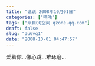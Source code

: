 ```yaml
---
title: "说说 2008年10月01日"
categories: ["嘀咕"]
tags: ["来自QQ空间 qzone.qq.com"]
draft: false
slug: "3u6vg1"
date: "2008-10-01 04:47:57"
---
```


爱着你...像心跳...难琢磨...
